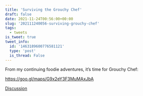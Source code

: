 ```yaml
---
title: 'Surviving the Grouchy Chef'
draft: false
date: 2021-11-24T00:56:00+00:00
slug: '202111240056-surviving-grouchy-chef'
tags:
  - tweets
is_tweet: true
tweet_info:
  id: '1463189600776581121'
  type: 'post'
  is_thread: False
---
```




From my continuing foodie adventures, it’s time for Grouchy Chef:

<https://goo.gl/maps/G9x2eY3F3MuMAxJbA>

[Discussion](https://x.com/sytelus/status/1463189600776581121)
